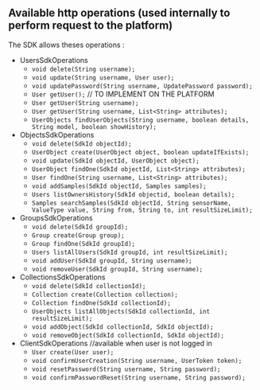 ## Available http operations (used internally to perform request to the platform)

The SDK allows theses operations :
* UsersSdkOperations
  * `void delete(String username);`
  * `void update(String username, User user);`
  * `void updatePassword(String username, UpdatePassword password);`
  * `User getUser();` // TO IMPLEMENT ON THE PLATFORM
  * `User getUser(String username);`
  * `User getUser(String username, List<String> attributes);`
  * `UserObjects findUserObjects(String username, boolean details, String model, boolean showHistory);`
* ObjectsSdkOperations
  * `void delete(SdkId objectId);`
  * `UserObject create(UserObject object, boolean updateIfExists);`
  * `void update(SdkId objectId, UserObject object);`
  * `UserObject findOne(SdkId objectId, List<String> attributes);`
  * `User findOne(String username, List<String> attributes);`
  * `void addSamples(SdkId objectId, Samples samples);`
  * `Users listOwnersHistory(SdkId objectid, boolean details);`
  * `Samples searchSamples(SdkId objectId, String sensorName, ValueType value,
                               String from, String to, int resultSizeLimit);`
* GroupsSdkOperations
  * `void delete(SdkId groupId);`
  * `Group create(Group group);`
  * `Group findOne(SdkId groupId);`
  * `Users listAllUsers(SdkId groupId, int resultSizeLimit);`
  * `void addUser(SdkId groupId, String username);`
  * `void removeUser(SdkId groupId, String username);`
* CollectionsSdkOperations
  * `void delete(SdkId collectionId);`
  * `Collection create(Collection collection);`
  * `Collection findOne(SdkId collectionId);`
  * `UserObjects listAllObjects(SdkId collectionId, int resultSizeLimit);`
  * `void addObject(SdkId collectionId, SdkId objectId);`
  * `void removeObject(SdkId collectionId, SdkId objectId);`
* ClientSdkOperations //available when user is not logged in
  * `User create(User user);`
  * `void confirmUserCreation(String username, UserToken token);`
  * `void resetPassword(String username, String password);`
  * `void confirmPasswordReset(String username, String password);`
